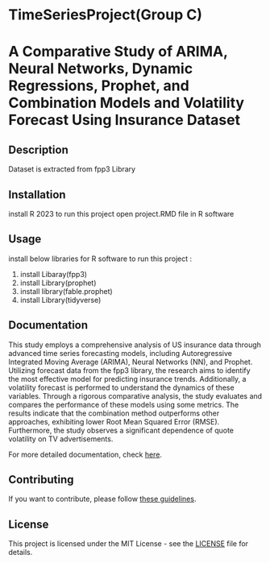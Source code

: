 # TimeSeriesProject(Group C)
# A Comparative Study of ARIMA, Neural Networks, Dynamic Regressions, Prophet, and Combination Models  and Volatility Forecast Using  Insurance Dataset

## Description
Dataset is extracted from fpp3 Library 

## Installation
install R 2023 to run this project
open project.RMD file in R software

## Usage
install below libraries for  R software to run this project :
1. install Libaray(fpp3)
2. install Library(prophet)
3. install library(fable.prophet)
4. install Library(tidyverse)

## Documentation
This study employs a comprehensive analysis of US insurance data through advanced time series forecasting models, including Autoregressive Integrated Moving Average (ARIMA), Neural Networks (NN), and Prophet. Utilizing forecast data from the fpp3 library, the research aims to identify the most effective model for predicting insurance trends. Additionally, a volatility forecast is performed to understand the dynamics of these variables. Through a rigorous comparative analysis, the study evaluates and compares the performance of these models using some metrics. The results indicate that the combination method outperforms other approaches, exhibiting lower Root Mean Squared Error (RMSE). Furthermore, the study observes a significant dependence of quote volatility on TV advertisements.

For more detailed documentation, check [here](docs/).

## Contributing

If you want to contribute, please follow [these guidelines](CONTRIBUTING.md).

## License

This project is licensed under the MIT License - see the [LICENSE](LICENSE) file for details.
